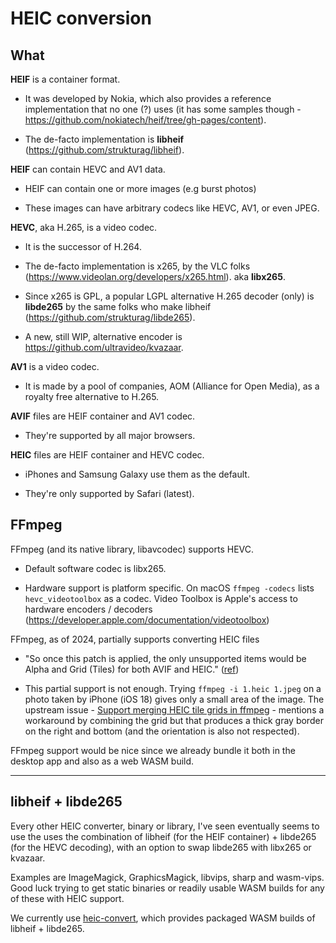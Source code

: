 # HEIC conversion

## What

**HEIF** is a container format.

- It was developed by Nokia, which also provides a reference implementation that
  no one (?) uses (it has some samples though -
  https://github.com/nokiatech/heif/tree/gh-pages/content).

- The de-facto implementation is **libheif**
  (https://github.com/strukturag/libheif).

**HEIF** can contain HEVC and AV1 data.

- HEIF can contain one or more images (e.g burst photos)

- These images can have arbitrary codecs like HEVC, AV1, or even JPEG.

**HEVC**, aka H.265, is a video codec.

- It is the successor of H.264.

- The de-facto implementation is x265, by the VLC folks
  (https://www.videolan.org/developers/x265.html). aka **libx265**.

- Since x265 is GPL, a popular LGPL alternative H.265 decoder (only) is
  **libde265** by the same folks who make libheif
  (https://github.com/strukturag/libde265).

- A new, still WIP, alternative encoder is
  https://github.com/ultravideo/kvazaar.

**AV1** is a video codec.

- It is made by a pool of companies, AOM (Alliance for Open Media), as a royalty
  free alternative to H.265.

**AVIF** files are HEIF container and AV1 codec.

- They're supported by all major browsers.

**HEIC** files are HEIF container and HEVC codec.

- iPhones and Samsung Galaxy use them as the default.

- They're only supported by Safari (latest).

## FFmpeg

FFmpeg (and its native library, libavcodec) supports HEVC.

- Default software codec is libx265.

- Hardware support is platform specific. On macOS `ffmpeg -codecs` lists
  `hevc_videotoolbox` as a codec. Video Toolbox is Apple's access to hardware
  encoders / decoders (https://developer.apple.com/documentation/videotoolbox)

FFmpeg, as of 2024, partially supports converting HEIC files

- "So once this patch is applied, the only unsupported items would be Alpha and
  Grid (Tiles) for both AVIF and HEIC."
  ([ref](https://patchwork.ffmpeg.org/project/ffmpeg/patch/20230926173742.2623244-1-vigneshv@google.com/#80191))

- This partial support is not enough. Trying `ffmpeg -i 1.heic 1.jpeg` on a
  photo taken by iPhone (iOS 18) gives only a small area of the image. The
  upstream issue -
  [Support merging HEIC tile grids in ffmpeg](https://trac.ffmpeg.org/ticket/11170) -
  mentions a workaround by combining the grid but that produces a thick gray
  border on the right and bottom (and the orientation is also not respected).

FFmpeg support would be nice since we already bundle it both in the desktop app
and also as a web WASM build.

---

## libheif + libde265

Every other HEIC converter, binary or library, I've seen eventually seems to use
the uses the combination of libheif (for the HEIF container) + libde265 (for the
HEVC decoding), with an option to swap libde265 with libx265 or kvazaar.

Examples are ImageMagick, GraphicsMagick, libvips, sharp and wasm-vips. Good
luck trying to get static binaries or readily usable WASM builds for any of
these with HEIC support.

We currently use
[heic-convert](https://github.com/catdad-experiments/heic-convert), which
provides packaged WASM builds of libheif + libde265.

